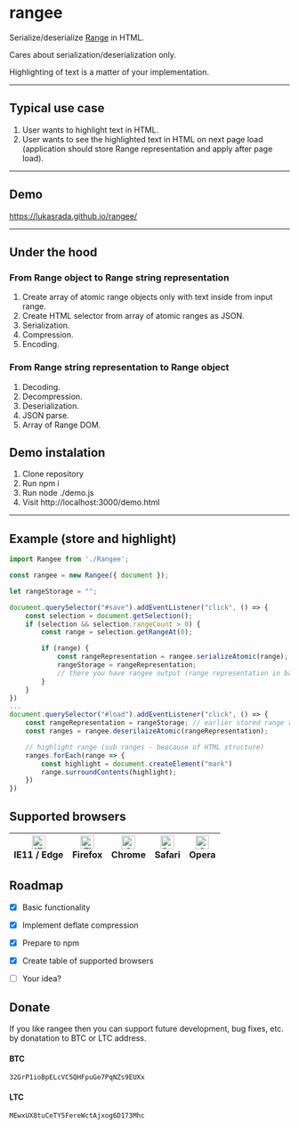 # rangee
Serialize/deserialize [Range](https://developer.mozilla.org/en-US/docs/Web/API/Range) in HTML.

Cares about serialization/deserialization only.

Highlighting of text is a matter of your implementation.
***
## Typical use case
1. User wants to highlight text in HTML.
2. User wants to see the highlighted text in HTML on next page load (application should store Range representation and apply after page load).
***
## Demo
https://lukasrada.github.io/rangee/
***
## Under the hood
### From Range object to Range string representation
1. Create array of atomic range objects only with text inside from input range.
2. Create HTML selector from array of atomic ranges as JSON.
3. Serialization.
4. Compression.
5. Encoding.
### From Range string representation to Range object
1. Decoding.
2. Decompression.
3. Deserialization.
4. JSON parse.
5. Array of Range DOM.
## Demo instalation
1. Clone repository
2. Run npm i
3. Run node ./demo.js
4. Visit http://localhost:3000/demo.html
***
## Example (store and highlight)
```javascript
import Rangee from './Rangee';

const rangee = new Rangee({ document });

let rangeStorage = "";

document.querySelector("#save").addEventListener("click", () => {
    const selection = document.getSelection();
    if (selection && selection.rangeCount > 0) {
        const range = selection.getRangeAt(0);

        if (range) {
            const rangeRepresentation = rangee.serializeAtomic(range);
            rangeStorage = rangeRepresentation;
            // there you have rangee output (range representation in base64) and you can store somewhere
        }
    }    
})
...
document.querySelector("#load").addEventListener("click", () => {
    const rangeRepresentation = rangeStorage; // earlier stored range representation
    const ranges = rangee.deserilaizeAtomic(rangeRepresentation);

    // highlight range (sub ranges - beacause of HTML structure)
    ranges.forEach(range => {
        const highlight = document.createElement("mark")
        range.surroundContents(highlight);
    })   
})

```
## Supported browsers
<table class="rich-diff-level-zero"> <thead class="rich-diff-level-one"> <tr> <th>
<a href="http://godban.github.io/browsers-support-badges/" rel="nofollow"><img src="https://raw.githubusercontent.com/alrra/browser-logos/master/src/edge/edge_48x48.png" alt="IE / Edge" width="24px" height="24px" style="max-width:100%;"></a><br>IE11 / Edge</th> <th>
<a href="http://godban.github.io/browsers-support-badges/" rel="nofollow"><img src="https://raw.githubusercontent.com/alrra/browser-logos/master/src/firefox/firefox_48x48.png" alt="Firefox" width="24px" height="24px" style="max-width:100%;"></a><br>Firefox</th> <th>
<a href="http://godban.github.io/browsers-support-badges/" rel="nofollow"><img src="https://raw.githubusercontent.com/alrra/browser-logos/master/src/chrome/chrome_48x48.png" alt="Chrome" width="24px" height="24px" style="max-width:100%;"></a><br>Chrome</th> <th>
<a href="http://godban.github.io/browsers-support-badges/" rel="nofollow"><img src="https://raw.githubusercontent.com/alrra/browser-logos/master/src/safari/safari_48x48.png" alt="Safari" width="24px" height="24px" style="max-width:100%;"></a><br>Safari</th> <th>
<a href="http://godban.github.io/browsers-support-badges/" rel="nofollow"><img src="https://raw.githubusercontent.com/alrra/browser-logos/master/src/opera/opera_48x48.png" alt="Opera" width="24px" height="24px" style="max-width:100%;"></a><br>Opera</th> </tr> </thead> 
</table>

## Roadmap
- [x] Basic functionality
- [x] Implement deflate compression
- [x] Prepare to npm
- [x] Create table of supported browsers
- [ ] Your idea?


## Donate
If you like rangee then you can support future development, bug fixes, etc. by donatation to BTC or LTC address.
#### BTC
`32GrP1ioBpELcVC5QHFpuGe7PqNZs9EUXx`
#### LTC
`MEwxUX8tuCeTY5FereWctAjxog6D173Mhc`
